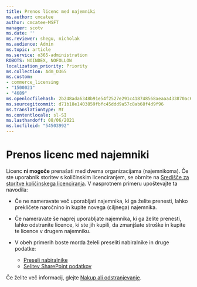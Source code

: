 ```yaml
---
title: Prenos licenc med najemniki
ms.author: cmcatee
author: cmcatee-MSFT
manager: scotv
ms.date: ''
ms.reviewer: shegu, nicholak
ms.audience: Admin
ms.topic: article
ms.service: o365-administration
ROBOTS: NOINDEX, NOFOLLOW
localization_priority: Priority
ms.collection: Adm_O365
ms.custom:
- commerce_licensing
- "1500021"
- "4689"
ms.openlocfilehash: 2b248ada6348b91e54f2527e291c418748568aeaaa433870ac699fe93e7c5be9
ms.sourcegitcommit: d71b18e1403859fbfc45ddd9a57c8ab68f4d9f96
ms.translationtype: MT
ms.contentlocale: sl-SI
ms.lasthandoff: 08/06/2021
ms.locfileid: "54503992"
---
```

# <a name="transfer-licenses-between-tenants"></a>Prenos licenc med najemniki

Licenc **ni mogoče** prenašati med dvema organizacijama (najemnikoma). Če ste uporabnik storitev s količinskim licenciranjem, se obrnite na [Središče za storitve količinskega licenciranja](https://support.microsoft.com/help/4471406/how-to-contact-the-microsoft-volume-licensing-service-center). V nasprotnem primeru upoštevajte ta navodila:

- Če ne nameravate več uporabljati najemnika, ki ga želite prenesti, [](https://admin.microsoft.com/Adminportal/Home?source=applauncher#/subscriptions) lahko prekličete naročnino in kupite novega [](https://www.microsoft.com/microsoft-365/business/compare-all-microsoft-365-business-products?rtc=2&activetab=tab:primaryr2) (ciljnega) najemnika.
- Če nameravate še naprej uporabljate najemnika, ki ga želite prenesti, [](/microsoft-365/commerce/licenses/buy-licenses#buy-or-remove-licenses-for-your-business-subscription) lahko odstranite licence, ki ste jih kupili, da zmanjšate stroške in kupite te licence v drugem najemniku.
- V obeh primerih boste morda želeli preseliti nabiralnike in druge podatke:

    - [Preseli nabiralnike](/Exchange/mailbox-migration/migrate-mailboxes-across-tenants)
    - [Selitev SharePoint podatkov](https://aka.ms/modernSpoAdminCenter/CloudContentMigrations)

Če želite več informacij, glejte [Nakup ali odstranjevanje](/microsoft-365/commerce/licenses/buy-licenses).